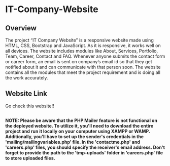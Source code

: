 # IT-Company-Website

## Overview

The project “IT Company Website” is a responsive website made using HTML, CSS, Bootstrap and JavaScript. As it is responsive, it works well on all devices. The website includes modules like About, Services, Portfolio, Team, Career, Contact and FAQ. Whenever anyone submits the contact form or career form, an email is sent on company’s email id so that they get notified about it and can communicate with that person soon. The website contains all the modules that meet the project requirement and is doing all the work accurately.

## Website Link

Go check this website!!

##

__NOTE: Please be aware that the PHP Mailer feature is not functional on the deployed website. To utilize it, you'll need to download the entire project and run it locally on your computer using XAMPP or WAMP.__
__Additionally, you'll have to set up the sender's credentials in the 'mailing/mailingvariables.php' file. In the 'contactme.php' and 'careers.php' files, you should specify the receiver's email address. Don't forget to provide the path to the 'tmp-uploads' folder in 'careers.php' file to store uploaded files.__
